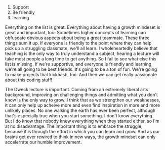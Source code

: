 1. Support 
2. Be friendly
3. learning.

Everything on the list is great. Everything about having a growth mindeset is great and important, too. Sometimes higher concepts of learning can obfuscate obvious aspects about being a great teammate. These three things sum it up. If everyone is friendly to the point where they can help pick up a struggling classmate, we'll all learn. I wholeheartedly believe that teaching is the only way to truly understand a subject, hearing a lecture will take most people a long time to get anything. So I fail to see what else this list is missing. If we're supportive, and everyone is friendly and learning, we're all going to be best friends. It's going to be a ton of fun. We're going to make projects that kickhash, too. And then we can get really passionate about this coding stuff!

The Dweck lecture is important. Coming from an extremely liberal arts background, improving on challenging things and admitting what you don't know is the only way to grow. I think that as we strengthen our weaknesses, it can only help up acheive more and even find inspiration in more and more unlikely places. No one walking the earth has ever been perfect, although that's especially true when you start something. I don't know everything. But I do know that nobody knew everything when they started either, so I'm at no disadvantage. The important thing is to embrace the struggle, because it is through the effort in which you can learn and grow. And as our brains get ever rewired to think in new ways, the growth mindset can only accelerrate our humble improvement.